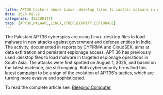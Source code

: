 ```yaml
---
title: APT36 hackers abuse Linux .desktop files to install malware in new attacks
date: 2025-08-22
categories: [SECURITY]
tags: [APT36,MALWARE,LINUX,CYBERSECURITY,ESPIONAGE]
---
```


The Pakistani APT36 cyberspies are using Linux .desktop files to load malware in new attacks against government and defense entities in India. The activity, documented in reports by CYFIRMA and CloudSEK, aims at data exfiltration and persistent espionage access. APT 36 has previously used .desktop files to load malware in targeted espionage operations in South Asia. The attacks were first spotted on August 1, 2025, and based on the latest evidence, are still ongoing. Both cybersecurity firms find this latest campaign to be a sign of the evolution of APT36's tactics, which are turning more evasive and sophisticated.

To read the complete article see: [Bleeping Computer](https://www.bleepingcomputer.com/news/security/apt36-hackers-abuse-linux-desktop-files-to-install-malware/) 
